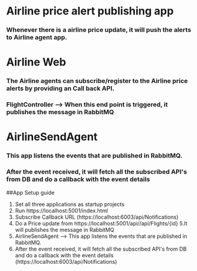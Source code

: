 # Airline price alert publishing app #

### Whenever there is a airline price update, it will push the alerts to Airline agent app. ###

# Airline Web #
### The Airline agents can subscribe/register to the Airline price alerts by providing an Call back API. ###
### FlightController --> When this end point is triggered, it publishes the message in RabbitMQ ###

# AirlineSendAgent #
### This app listens the events that are published in RabbitMQ. ###
### After the event received, it will fetch all the subscribed API's from DB and do a callback with the event details ###

##App Setup guide

 1. Set all three applications as startup projects
 2. Run https://localhost:5001/index.html 
 3. Subscribe Callback URL (https://localhost:6003/api/Notifications)
 4. Do a Price update from https://localhost:5001/api//api/Flights/{id}
 5.It will publishes the message in RabbitMQ 
 6. AirlineSendAgent --> This app listens the events that are published in RabbitMQ.
 7. After the event received, it will fetch all the subscribed API's from DB and do a callback with the event details (https://localhost:6003/api/Notifications)
